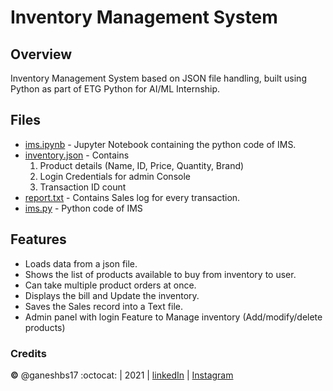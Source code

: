 # Inventory Management System

## Overview
Inventory Management System based on JSON file handling, built using Python as part of ETG Python for AI/ML Internship.

## Files

* [ims.ipynb](/ims.ipynb) - Jupyter Notebook containing the python code of IMS.
* [inventory.json](/inventory.json) - Contains 
    1. Product details (Name, ID, Price, Quantity, Brand)
    2. Login Credentials for admin Console
    3. Transaction ID count
* [report.txt](/report.txt) - Contains Sales log for every transaction.
* [ims.py](/ims.py) - Python code of IMS

## Features

* Loads data from a json file. 
* Shows the list of products available to buy from inventory to user. 
* Can take multiple product orders at once. 
* Displays the bill and Update the inventory. 
* Saves the Sales record into a Text file. 
* Admin panel with login Feature to Manage inventory (Add/modify/delete products) 


 ### Credits
**©** @ganeshbs17 :octocat: | 2021 | [linkedIn](https://linkedin.com/in/ganeshbs17) | [Instagram](https://www.instagram.com/ganeshbs17)

